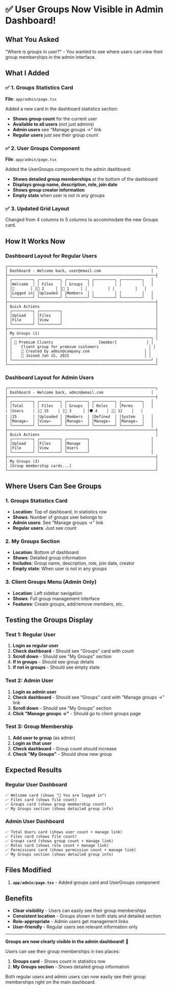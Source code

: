 # ✅ User Groups Now Visible in Admin Dashboard!

## What You Asked
"Where is groups in user?" - You wanted to see where users can view their group memberships in the admin interface.

## What I Added

### ✅ 1. Groups Statistics Card
**File**: `app/admin/page.tsx`

Added a new card in the dashboard statistics section:
- **Shows group count** for the current user
- **Available to all users** (not just admins)
- **Admin users** see "Manage groups →" link
- **Regular users** just see their group count

### ✅ 2. User Groups Component
**File**: `app/admin/page.tsx`

Added the UserGroups component to the admin dashboard:
- **Shows detailed group memberships** at the bottom of the dashboard
- **Displays group name, description, role, join date**
- **Shows group creator information**
- **Empty state** when user is not in any groups

### ✅ 3. Updated Grid Layout
Changed from 4 columns to 5 columns to accommodate the new Groups card.

## How It Works Now

### Dashboard Layout for Regular Users
```
┌─────────────────────────────────────────────────────────────────┐
│ Dashboard - Welcome back, user@email.com                      │
├─────────────────────────────────────────────────────────────────┤
│ ┌─────────┐ ┌─────────┐ ┌─────────┐ ┌─────────┐ ┌─────────┐   │
│ │Welcome  │ │ Files   │ │ Groups  │ │         │ │         │   │
│ │👋       │ │📄 2     │ │👥 1     │ │         │ │         │   │
│ │Logged in│ │Uploaded │ │Members  │ │         │ │         │   │
│ └─────────┘ └─────────┘ └─────────┘ └─────────┘ └─────────┘   │
├─────────────────────────────────────────────────────────────────┤
│ Quick Actions                                                   │
│ ┌─────────┐ ┌─────────┐                                         │
│ │Upload   │ │Files    │                                         │
│ │File     │ │View     │                                         │
│ └─────────┘ └─────────┘                                         │
├─────────────────────────────────────────────────────────────────┤
│ My Groups (1)                                                   │
│ ┌─────────────────────────────────────────────────────────────┐ │
│ │ 📁 Premium Clients                    [member]             │ │
│ │    Client group for premium customers                      │ │
│ │    👤 Created by admin@company.com                        │ │
│ │    📅 Joined Jan 15, 2025                                 │ │
│ └─────────────────────────────────────────────────────────────┘ │
└─────────────────────────────────────────────────────────────────┘
```

### Dashboard Layout for Admin Users
```
┌─────────────────────────────────────────────────────────────────┐
│ Dashboard - Welcome back, admin@email.com                     │
├─────────────────────────────────────────────────────────────────┤
│ ┌─────────┐ ┌─────────┐ ┌─────────┐ ┌─────────┐ ┌─────────┐   │
│ │Total    │ │ Files   │ │ Groups  │ │ Roles   │ │Perms    │   │
│ │Users    │ │📄 15    │ │👥 3     │ │🛡️ 4    │ │🔑 12    │   │
│ │25       │ │Uploaded │ │Members  │ │Defined  │ │System   │   │
│ │Manage→  │ │View→    │ │Manage→  │ │Manage→  │ │Manage→  │   │
│ └─────────┘ └─────────┘ └─────────┘ └─────────┘ └─────────┘   │
├─────────────────────────────────────────────────────────────────┤
│ Quick Actions                                                   │
│ ┌─────────┐ ┌─────────┐ ┌─────────┐                           │
│ │Upload   │ │Files    │ │Manage   │                           │
│ │File     │ │View     │ │Users    │                           │
│ └─────────┘ └─────────┘ └─────────┘                           │
├─────────────────────────────────────────────────────────────────┤
│ My Groups (3)                                                   │
│ [Group membership cards...]                                     │
└─────────────────────────────────────────────────────────────────┘
```

## Where Users Can See Groups

### 1. Groups Statistics Card
- **Location**: Top of dashboard, in statistics row
- **Shows**: Number of groups user belongs to
- **Admin users**: See "Manage groups →" link
- **Regular users**: Just see count

### 2. My Groups Section
- **Location**: Bottom of dashboard
- **Shows**: Detailed group information
- **Includes**: Group name, description, role, join date, creator
- **Empty state**: When user is not in any groups

### 3. Client Groups Menu (Admin Only)
- **Location**: Left sidebar navigation
- **Shows**: Full group management interface
- **Features**: Create groups, add/remove members, etc.

## Testing the Groups Display

### Test 1: Regular User
1. **Login as regular user**
2. **Check dashboard** - Should see "Groups" card with count
3. **Scroll down** - Should see "My Groups" section
4. **If in groups** - Should see group details
5. **If not in groups** - Should see empty state

### Test 2: Admin User
1. **Login as admin user**
2. **Check dashboard** - Should see "Groups" card with "Manage groups →" link
3. **Scroll down** - Should see "My Groups" section
4. **Click "Manage groups →"** - Should go to client groups page

### Test 3: Group Membership
1. **Add user to group** (as admin)
2. **Login as that user**
3. **Check dashboard** - Group count should increase
4. **Check "My Groups"** - Should show new group

## Expected Results

### Regular User Dashboard
```
✅ Welcome card (shows "👋 You are logged in")
✅ Files card (shows file count)
✅ Groups card (shows group membership count)
✅ My Groups section (shows detailed group info)
```

### Admin User Dashboard
```
✅ Total Users card (shows user count + manage link)
✅ Files card (shows file count)
✅ Groups card (shows group count + manage link)
✅ Roles card (shows role count + manage link)
✅ Permissions card (shows permission count + manage link)
✅ My Groups section (shows detailed group info)
```

## Files Modified

1. **`app/admin/page.tsx`** - Added groups card and UserGroups component

## Benefits

- **Clear visibility** - Users can easily see their group memberships
- **Consistent location** - Groups shown in both stats and detailed section
- **Role-appropriate** - Admin users get management links
- **User-friendly** - Regular users see relevant information only

---

**Groups are now clearly visible in the admin dashboard!** 🎉

Users can see their group memberships in two places:
1. **Groups card** - Shows count in statistics row
2. **My Groups section** - Shows detailed group information

Both regular users and admin users can now easily see their group memberships right on the main dashboard.

